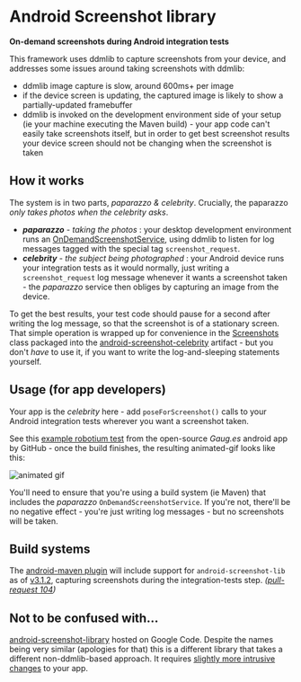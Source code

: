 # Android Screenshot library

**On-demand screenshots during Android integration tests**

This framework uses ddmlib to capture screenshots from your device, and addresses some issues around 
taking screenshots with ddmlib:

* ddmlib image capture is slow, around 600ms+ per image
* if the device screen is updating, the captured image is likely to show
  a partially-updated framebuffer
* ddmlib is invoked on the development environment side of your setup
  (ie your machine executing the Maven build) - your app code can't
  easily take screenshots itself, but in order to get best screenshot
  results your device screen should not be changing when the screenshot
  is taken

## How it works

The system is in two parts, _paparazzo & celebrity_. Crucially, the paparazzo _only takes photos
when the celebrity asks_.

* _**paparazzo** - taking the photos_ : your desktop development environment runs an
  [OnDemandScreenshotService](https://github.com/rtyley/android-screenshot-lib/blob/master/paparazzo/src/main/java/com/github/rtyley/android/screenshot/paparazzo/OnDemandScreenshotService.java),
  using ddmlib to listen for log messages tagged with the special tag `screenshot_request`.
* _**celebrity** - the subject being photographed_ : your Android device runs your integration tests as it would normally, 
  just writing a `screenshot_request` log message whenever it wants a screenshot taken -  the _paparazzo_ service then 
  obliges by capturing an image from the device. 

To get the best results, your test code should pause for a second after writing the log message, so that the screenshot
is of a stationary screen. That simple operation is wrapped up for convenience in the
[Screenshots](https://github.com/rtyley/android-screenshot-lib/blob/master/celebrity/src/main/java/com/github/rtyley/android/screenshot/celebrity/Screenshots.java)
class packaged into the [android-screenshot-celebrity](http://search.maven.org/#search%7Cga%7C1%7Ca%3A%22android-screenshot-celebrity%22) artifact - but you don't _have_ to use it, if you want to write the log-and-sleeping statements yourself.

## Usage (for app developers)

Your app is the _celebrity_ here - add `poseForScreenshot()` calls to your Android integration tests wherever you want a screenshot taken.

See this [example robotium test](https://github.com/github/gauges-android/blob/gauges-android-1.1/integration-tests/src/main/java/com/github/mobile/gauges/test/AppearanceTest.java#L88-109)
from the open-source _Gaug.es_ android app by GitHub - once the build finishes, the resulting animated-gif
looks like this:

![animated gif](http://f.cl.ly/items/3k3j2N26242K1z1A3y2U/android-screenshot-lib.gif)

You'll need to ensure that you're using a build system (ie Maven) that includes the _paparazzo_
`OnDemandScreenshotService`. If you're not, there'll be no negative
effect - you're just writing log messages - but no screenshots will be taken.

## Build systems

The [android-maven plugin](http://code.google.com/p/maven-android-plugin/) will include
support for `android-screenshot-lib` as of [v3.1.2](http://code.google.com/p/maven-android-plugin/wiki/Changelog#Android_Maven_Plugin_3.1.2),
capturing screenshots during the integration-tests step. _([pull-request 104](https://github.com/jayway/maven-android-plugin/pull/104))_

## Not to be confused with...

[android-screenshot-library](http://code.google.com/p/android-screenshot-library/wiki/Usage) hosted on Google Code.
Despite the names being very similar (apologies for that) this is a different library that takes a different
non-ddmlib-based approach. It requires [slightly more intrusive changes](http://code.google.com/p/android-screenshot-library/wiki/DeveloperGuide)
to your app. 


